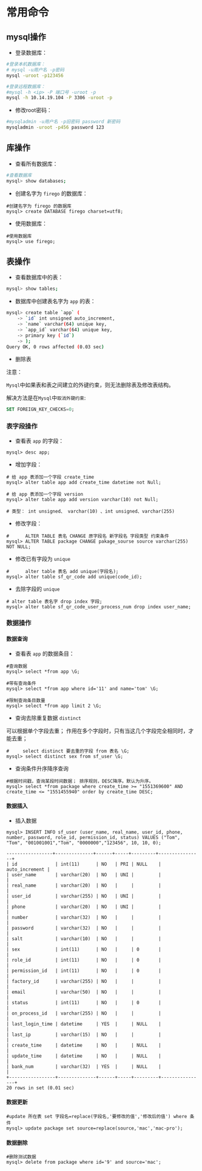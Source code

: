 # 常用命令

## mysql操作

- 登录数据库：
```bash
#登录本机数据库：
# mysql -u用户名 -p密码
mysql -uroot -p123456

#登录远程数据库：
#mysql -h <ip> -P 端口号 -uroot -p
mysql -h 10.14.19.104 -P 3306 -uroot -p
```

- 修改root密码：

```bash
#mysqladmin -u用户名 -p旧密码 password 新密码
mysqladmin -uroot -p456 password 123
```

## 库操作

- 查看所有数据库：
```bash
#查看数据库
mysql> show databases;
```

- 创建名字为 `firego` 的数据库：
```
#创建名字为 firego 的数据库
mysql> create DATABASE firego charset=utf8;
```

- 使用数据库：
```
#使用数据库
mysql> use firego;
```


## 表操作

- 查看数据库中的表：
```bash
mysql> show tables;
```

- 数据库中创建表名字为 `app` 的表：
```bash
mysql> create table `app` (
    -> `id` int unsigned auto_increment,
    -> `name` varchar(64) unique key,
    -> `app_id` varchar(64) unique key,
    -> primary key (`id`)
    -> );
Query OK, 0 rows affected (0.03 sec)
```

- 删除表

注意：

`Mysql`中如果表和表之间建立的外键约束，则无法删除表及修改表结构。

解决方法是在`Mysql`中`取消外键约束`:

```sql
SET FOREIGN_KEY_CHECKS=0;
```

### 表字段操作

- 查看表 `app` 的字段：

```
mysql> desc app;
```

- 增加字段：

```
# 给 app 表添加一个字段 create_time
mysql> alter table app add create_time datetime not Null;

# 给 app 表添加一个字段 version
mysql> alter table app add version varchar(10) not Null;

# 类型： int unsigned、 varchar(10) 、int unsigned、varchar(255)
```

- 修改字段：

```
#      ALTER TABLE 表名 CHANGE 原字段名 新字段名 字段类型 约束条件
mysql> ALTER TABLE package CHANGE pakage_sourse source varchar(255) NOT NULL;
```


- 修改已有字段为 `unique`

```
#      alter table 表名 add unique(字段名);
mysql> alter table sf_qr_code add unique(code_id);
```

- 去除字段的 `unique` 

```
# alter table 表名字 drop index 字段;
mysql> alter table sf_qr_code_user_process_num drop index user_name;
```

### 数据操作

#### 数据查询

- 查看表 `app` 的数据条目：

```
#查询数据
mysql> select *from app \G;

#带有查询条件
mysql> select *from app where id='11' and name='tom' \G;

#限制查询条目数量
mysql> select *from app limit 2 \G;
```

- 查询去除重复数据 `distinct`

可以根据单个字段去重； 作用在多个字段时，只有当这几个字段完全相同时，才能去重；

```
#     select distinct 要去重的字段 from 表名 \G;
mysql> select distinct sex from sf_user \G;
```

- 查询条件升序降序查询

```
#根据时间戳，查询某段时间数据； 排序规则，DESC降序。默认为升序。
mysql> select *from package where create_time >= "1551369600" AND create_time <= "1551455940" order by create_time DESC;
```

#### 数据插入

- 插入数据

```
mysql> INSERT INFO sf_user (user_name, real_name, user_id, phone, number, password, role_id, permission_id, status) VALUES ("Tom", "Tom", "001001001","Tom", "0000000","123456", 10, 10, 0);
```

```
-----------------+--------------+------+-----+---------+----------------+
| id              | int(11)      | NO   | PRI | NULL    | auto_increment |
| user_name       | varchar(20)  | NO   | UNI |         |                |
| real_name       | varchar(20)  | NO   |     |         |                |
| user_id         | varchar(255) | NO   | UNI |         |                |
| phone           | varchar(20)  | NO   | UNI |         |                |
| number          | varchar(32)  | NO   |     |         |                |
| password        | varchar(32)  | NO   |     |         |                |
| salt            | varchar(10)  | NO   |     |         |                |
| sex             | int(11)      | NO   |     | 0       |                |
| role_id         | int(11)      | NO   |     | 0       |                |
| permission_id   | int(11)      | NO   |     | 0       |                |
| factory_id      | varchar(255) | NO   |     |         |                |
| email           | varchar(50)  | NO   |     |         |                |
| status          | int(11)      | NO   |     | 0       |                |
| on_process_id   | varchar(255) | NO   |     |         |                |
| last_login_time | datetime     | YES  |     | NULL    |                |
| last_ip         | varchar(15)  | NO   |     |         |                |
| create_time     | datetime     | NO   |     | NULL    |                |
| update_time     | datetime     | NO   |     | NULL    |                |
| bank_num        | varchar(32)  | YES  |     | NULL    |                |
+-----------------+--------------+------+-----+---------+----------------+
20 rows in set (0.01 sec)
```


#### 数据更新

```
#update 所在表 set 字段名=replace(字段名,'要修改的值','修改后的值') where 条件
mysql> update package set source=replace(source,'mac','mac-pro');
```

#### 数据删除

```
#删除测试数据
mysql> delete from package where id='9' and source='mac';
```




